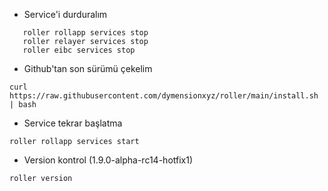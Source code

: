 
* Service'i durduralım

```
   roller rollapp services stop  
   roller relayer services stop  
   roller eibc services stop 
```

* Github'tan son sürümü çekelim

```
curl https://raw.githubusercontent.com/dymensionxyz/roller/main/install.sh | bash 
```
  
* Service tekrar başlatma

```
roller rollapp services start 
```

* Version kontrol (1.9.0-alpha-rc14-hotfix1)

```
roller version
```
